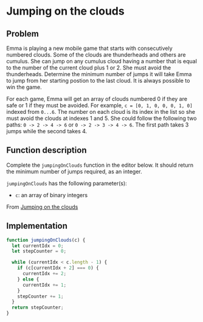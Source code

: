 # Jumping on the clouds

## Problem

Emma is playing a new mobile game that starts with consecutively numbered clouds. Some of the clouds are thunderheads and others are cumulus. She can jump on any cumulus cloud having a number that is equal to the number of the current cloud plus 1 or 2. She must avoid the thunderheads. Determine the minimum number of jumps it will take Emma to jump from her starting postion to the last cloud. It is always possible to win the game.

For each game, Emma will get an array of clouds numbered 0 if they are safe or 1 if they must be avoided. For example, `c = [0, 1, 0, 0, 0, 1, 0]` indexed from `0...6`. The number on each cloud is its index in the list so she must avoid the clouds at indexes 1 and 5. She could follow the following two paths: `0 -> 2 -> 4 -> 6` or `0 -> 2 -> 3 -> 4 -> 6`. The first path takes 3 jumps while the second takes 4.

## Function description

Complete the `jumpingOnClouds` function in the editor below. It should return the minimum number of jumps required, as an integer.

`jumpingOnClouds` has the following parameter(s):

- `c`: an array of binary integers

From [Jumping on the clouds](https://www.hackerrank.com/challenges/jumping-on-the-clouds/problem)

## Implementation

```javascript
function jumpingOnClouds(c) {
  let currentIdx = 0;
  let stepCounter = 0;

  while (currentIdx < c.length - 1) {
    if (c[currentIdx + 2] === 0) {
      currentIdx += 2;
    } else {
      currentIdx += 1;
    }
    stepCounter += 1;
  }
  return stepCounter;
}
```
